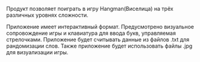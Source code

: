 Продукт позволяет поиграть в игру Hangman(Виселица) на трёх различных уровнях сложности.

Приложение имеет интерактивный формат. Предусмотрено визуальное сопровождение игры и клавиатура для ввода букв, управляемая стрелочками.
Приложение будет считывать данные из файлов .txt для рандомизации слов. Также приложение будет использовать файлы .jpg для визуализации игры.